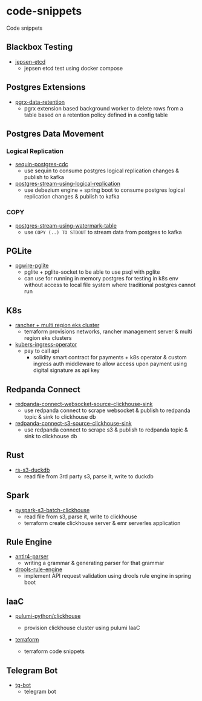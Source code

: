 # code-snippets
Code snippets

## Blackbox Testing
- [jepsen-etcd](jepsen-etcd)
  - jepsen etcd test using docker compose

## Postgres Extensions
- [pgrx-data-retention](pgrx-data-retention)
  - pgrx extension based background worker to delete rows from a table based on a retention policy defined in a config table

## Postgres Data Movement
### Logical Replication
- [sequin-postgres-cdc](sequin-postgres-cdc)
  - use sequin to consume postgres logical replication changes & publish to kafka
- [postgres-stream-using-logical-replication](postgres-stream-using-logical-replication)
  - use debezium engine + spring boot to consume postgres logical replication changes & publish to kafka
### COPY 
- [postgres-stream-using-watermark-table](postgres-stream-using-watermark-table)
  - use `COPY (..) TO STDOUT` to stream data from postgres to kafka

## PGLite
- [pgwire-pglite](pgwire-pglite)
  - pglite + pglite-socket to be able to use psql with pglite
  - can use for running in memory postgres for testing in k8s env without access to local file system where traditional postgres cannot run

## K8s
- [rancher + multi region eks cluster](k8s-rancher)
  - terraform provisions networks, rancher management server & multi region eks clusters
- [kubers-ingress-operator](kubers-ingress-operator)
  - pay to call api 
    - solidity smart contract for payments + k8s operator & custom ingress auth middleware to allow access upon payment using digital signature as api key

## Redpanda Connect
- [redpanda-connect-websocket-source-clickhouse-sink](redpanda-connect-websocket-source-clickhouse-sink)
  - use redpanda connect to scrape websocket & publish to redpanda topic & sink to clickhouse db
- [redpanda-connect-s3-source-clickhouse-sink](redpanda-connect-s3-source-clickhouse-sink)
  - use redpanda connect to scrape s3 & publish to redpanda topic & sink to clickhouse db

## Rust
- [rs-s3-duckdb](rs-s3-duckdb)
  - read file from 3rd party s3, parse it, write to duckdb

## Spark
- [pyspark-s3-batch-clickhouse](pyspark-s3-batch-clickhouse)
  - read file from s3, parse it, write to clickhouse
  - terraform create clickhouse server & emr serverles application

## Rule Engine
- [antlr4-parser](antlr4-parser)
  - writing a grammar & generating parser for that grammar
- [drools-rule-engine](drools-rule-engine)
  - implement API request validation using drools rule engine in spring boot

## IaaC
- [pulumi-python/clickhouse](pulumi-python/clickhouse)
  - provision clickhouse cluster using pulumi IaaC

- [terraform](terraform)
  - terraform code snippets

## Telegram Bot
- [tg-bot](tg-bot)
  - telegram bot
